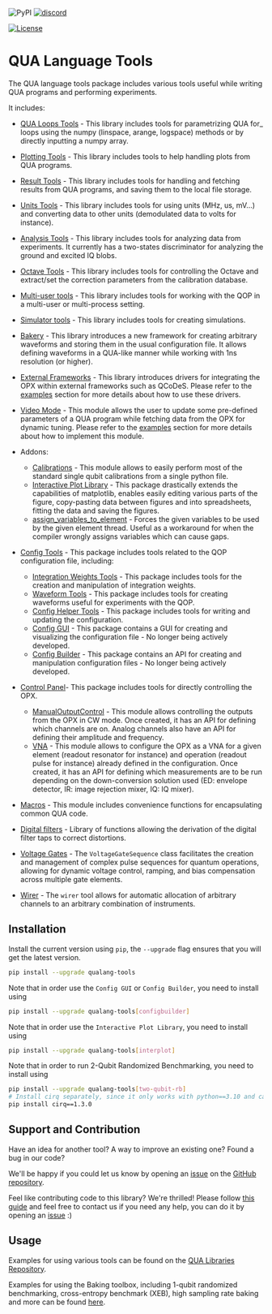 ![PyPI](https://img.shields.io/pypi/v/qualang-tools)
[![discord](https://img.shields.io/discord/806244683403100171?label=QUA&logo=Discord&style=plastic)](https://discord.gg/7FfhhpswbP)

[![License](https://img.shields.io/badge/License-BSD%203--Clause-blue.svg)](https://opensource.org/licenses/BSD-3-Clause)

# QUA Language Tools

The QUA language tools package includes various tools useful while writing QUA programs and performing experiments.

It includes:


* [QUA Loops Tools](qualang_tools/loops/README.md) - This library includes tools for parametrizing QUA for_ loops using the numpy (linspace, arange, logspace) methods or by directly inputting a numpy array.
* [Plotting Tools](qualang_tools/plot/README.md) - This library includes tools to help handling plots from QUA programs.
* [Result Tools](qualang_tools/results/README.md) - This library includes tools for handling and fetching results from QUA programs, and saving them to the local file storage.
* [Units Tools](qualang_tools/units/README.md) - This library includes tools for using units (MHz, us, mV...) and converting data to other units (demodulated data to volts for instance).
* [Analysis Tools](qualang_tools/analysis/README.md) - This library includes tools for analyzing data from experiments. 
It currently has a two-states discriminator for analyzing the ground and excited IQ blobs.
* [Octave Tools](qualang_tools/octave_tools/README.md) - This library includes tools for controlling the Octave and extract/set the correction parameters from the calibration database.
* [Multi-user tools](qualang_tools/multi_user/README.md) - This library includes tools for working with the QOP in a multi-user or multi-process setting.
* [Simulator tools](qualang_tools/simulator/README.md) - This library includes tools for creating simulations.

* [Bakery](qualang_tools/bakery/README.md) - This library introduces a new framework for creating arbitrary waveforms and
storing them in the usual configuration file. It allows defining waveforms in a QUA-like manner while working with 1ns resolution (or higher).

* [External Frameworks](qualang_tools/external_frameworks/qcodes/README.md) - This library introduces drivers for integrating the OPX within external frameworks such as QCoDeS. Please refer to the [examples](./examples) section for more details about how to use these drivers.
* [Video Mode](qualang_tools/video_mode/README.md) - This module allows the user to update some pre-defined parameters of a QUA program while fetching data from the OPX for dynamic tuning. Please refer to the [examples](./examples/video_mode) section for more details about how to implement this module.

* Addons:
  * [Calibrations](qualang_tools/addons/calibration/README.md) - This module allows to easily perform most of the standard single qubit calibrations from a single python file.
  * [Interactive Plot Library](qualang_tools/addons/README.md) - This package drastically extends the capabilities of matplotlib,
  enables easily editing various parts of the figure, copy-pasting data between figures and into spreadsheets, 
  fitting the data and saving the figures.
  * [assign_variables_to_element](qualang_tools/addons/variables.py) - Forces the given variables to be used by the given element thread. Useful as a workaround for when the compiler
  wrongly assigns variables which can cause gaps.

* [Config Tools](qualang_tools/config/README.md) - This package includes tools related to the QOP configuration file, including:
  * [Integration Weights Tools](qualang_tools/config/README_integration_weights_tools.md) - This package includes tools for the creation and manipulation of integration weights. 
  * [Waveform Tools](qualang_tools/config/README_waveform_tools.md) - This package includes tools for creating waveforms useful for experiments with the QOP.
  * [Config Helper Tools](qualang_tools/config/README_helper_tools.md) - This package includes tools for writing and updating the configuration.
  * [Config GUI](qualang_tools/config/README_config_GUI.md) - This package contains a GUI for creating and visualizing the configuration file - No longer being actively developed.
  * [Config Builder](qualang_tools/config/README_config_builder.md) - This package contains an API for creating and manipulation configuration files - No longer being actively developed.

* [Control Panel](qualang_tools/control_panel/README.md)- This package includes tools for directly controlling the OPX.
  * [ManualOutputControl](qualang_tools/control_panel/README_manual_output_control.md) - This module allows controlling the outputs from the OPX in CW mode. Once created, it has an API for defining which channels are on. Analog channels also have an API for defining their amplitude and frequency.
  * [VNA](qualang_tools/control_panel/README_vna.md) - This module allows to configure the OPX as a VNA for a given element (readout resonator for instance) and operation (readout pulse for instance) already defined in the configuration. Once created, it has an API for defining which measurements are to be run depending on the down-conversion solution used (ED: envelope detector, IR: image rejection mixer, IQ: IQ mixer).
* [Macros](qualang_tools/macros/README.md) - This module includes convenience functions for encapsulating common QUA code.
* [Digital filters](qualang_tools/digital_filters/README.md) - Library of functions allowing the derivation of the digital filter taps to correct distortions.

* [Voltage Gates](qualang_tools/voltage_gates/README.md) - The `VoltageGateSequence` class facilitates the creation and management of complex pulse sequences for quantum operations, allowing for dynamic voltage control, ramping, and bias compensation across multiple gate elements.
* [Wirer](qualang_tools/wirer/README.md) - The `wirer` tool allows for automatic allocation of arbitrary channels to an arbitrary combination of instruments.

## Installation

Install the current version using `pip`, the `--upgrade` flag ensures that you will get the latest version.

```bash
pip install --upgrade qualang-tools
```

Note that in order use the `Config GUI` or `Config Builder`, you need to install using
```bash
pip install --upgrade qualang-tools[configbuilder]
```

Note that in order use the `Interactive Plot Library`, you need to install using
```bash
pip install --upgrade qualang-tools[interplot]
```

Note that in order to run 2-Qubit Randomized Benchmarking, you need to install using
```bash
pip install --upgrade qualang-tools[two-qubit-rb]
# Install cirq separately, since it only works with python==3.10 and can't be listed as a dependency
pip install cirq==1.3.0
```

## Support and Contribution
Have an idea for another tool? A way to improve an existing one? Found a bug in our code?

We'll be happy if you could let us know by opening an [issue](https://github.com/qua-platform/py-qua-tools/issues) on the [GitHub repository](https://github.com/qua-platform/py-qua-tools).

Feel like contributing code to this library? We're thrilled! Please follow [this guide](https://github.com/qua-platform/py-qua-tools/blob/main/CONTRIBUTING.md) and feel free to contact us if you need any help, you can do it by opening an [issue](https://github.com/qua-platform/py-qua-tools/issues) :)

## Usage

Examples for using various tools can be found on the [QUA Libraries Repository](https://github.com/qua-platform/qua-libs).

Examples for using the Baking toolbox, including 1-qubit randomized benchmarking, cross-entropy benchmark (XEB), high sampling rate baking and more can be found [here](https://github.com/qua-platform/qua-libs/tree/main/examples/bakery).
